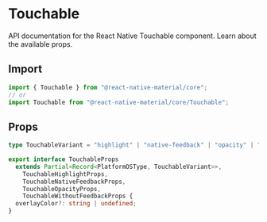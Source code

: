 # Touchable

API documentation for the React Native Touchable component. Learn about the available props.

## Import
 
```js
import { Touchable } from "@react-native-material/core";
// or
import Touchable from "@react-native-material/core/Touchable";
```

## Props

```ts
type TouchableVariant = "highlight" | "native-feedback" | "opacity" | "without-feedback";

export interface TouchableProps
  extends Partial<Record<PlatformOSType, TouchableVariant>>,
    TouchableHighlightProps,
    TouchableNativeFeedbackProps,
    TouchableOpacityProps,
    TouchableWithoutFeedbackProps {
  overlayColor?: string | undefined;
}

```

